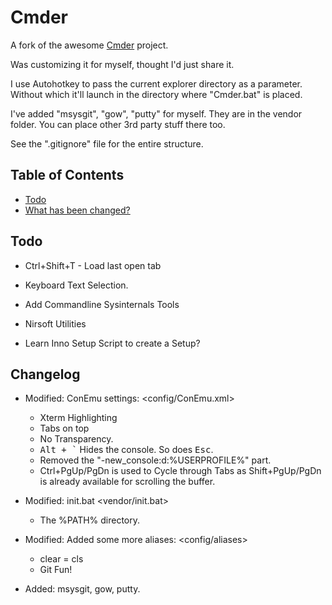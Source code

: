 # Cmder
<!-- ![Butler](/Data/butler.png) -->

A fork of the awesome [Cmder](https://github.com/bliker/cmder/) project.

Was customizing it for myself, thought I'd just share it.

I use Autohotkey to pass the current explorer directory as a parameter.
Without which it'll launch in the directory where "Cmder.bat" is placed.

I've added "msysgit", "gow", "putty" for myself. They are in the vendor folder. You can place other 3rd party stuff there too.

See the ".gitignore" file for the entire structure.

## Table of Contents

* [Todo](#todo)
* [What has been changed?](#changelog)

## <a name="todo"></a>Todo

* Ctrl+Shift+T - Load last open tab

* Keyboard Text Selection.

* Add Commandline Sysinternals Tools
* Nirsoft Utilities

* Learn Inno Setup Script to create a Setup?

## <a name="changelog"></a>Changelog

* Modified: ConEmu settings: <config/ConEmu.xml>
  * Xterm Highlighting
  * Tabs on top
  * No Transparency.
  * <kbd>Alt + `</kbd> Hides the console. So does <kbd>Esc</kbd>.
  * Removed the "-new_console:d:%USERPROFILE%" part.
  * Ctrl+PgUp/PgDn is used to Cycle through Tabs as Shift+PgUp/PgDn is already available for scrolling the buffer.

* Modified: init.bat <vendor/init.bat>
  * The %PATH% directory.

* Modified: Added some more aliases: <config/aliases>
  * clear = cls
  * Git Fun!

* Added: msysgit, gow, putty.
